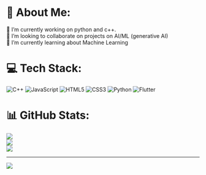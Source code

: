 # 💫 About Me:
🔭 I’m currently working on python and c++.<br>👯 I’m looking to collaborate on projects on AI/ML (generative AI)<br>🌱 I’m currently learning about Machine Learning<br>


# 💻 Tech Stack:
![C++](https://img.shields.io/badge/c++-%2300599C.svg?style=for-the-badge&logo=c%2B%2B&logoColor=white) ![JavaScript](https://img.shields.io/badge/javascript-%23323330.svg?style=for-the-badge&logo=javascript&logoColor=%23F7DF1E) ![HTML5](https://img.shields.io/badge/html5-%23E34F26.svg?style=for-the-badge&logo=html5&logoColor=white) ![CSS3](https://img.shields.io/badge/css3-%231572B6.svg?style=for-the-badge&logo=css3&logoColor=white) ![Python](https://img.shields.io/badge/python-3670A0?style=for-the-badge&logo=python&logoColor=ffdd54) ![Flutter](https://img.shields.io/badge/Flutter-%2302569B.svg?style=for-the-badge&logo=Flutter&logoColor=white)
# 📊 GitHub Stats:
![](https://github-readme-stats.vercel.app/api?username=sarohakhushi&theme=tokyonight&hide_border=false&include_all_commits=false&count_private=false)<br/>
![](https://github-readme-streak-stats.herokuapp.com/?user=sarohakhushi&theme=tokyonight&hide_border=false)<br/>
![](https://github-readme-stats.vercel.app/api/top-langs/?username=sarohakhushi&theme=tokyonight&hide_border=false&include_all_commits=false&count_private=false&layout=compact)

---
[![](https://visitcount.itsvg.in/api?id=sarohakhushi&icon=0&color=0)](https://visitcount.itsvg.in)

<!-- Proudly created with GPRM ( https://gprm.itsvg.in ) -->

<!--
**sarohakhushi/sarohakhushi** is a ✨ _special_ ✨ repository because its `README.md` (this file) appears on your GitHub profile.

Here are some ideas to get you started:

- 🔭 I’m currently working on ...
- 🌱 I’m currently learning ...
- 👯 I’m looking to collaborate on ...
- 🤔 I’m looking for help with ...
- 💬 Ask me about ...
- 📫 How to reach me: ...
- 😄 Pronouns: ...
- ⚡ Fun fact: ...
-->
